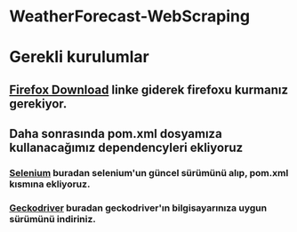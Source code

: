 # WeatherForecast-WebScraping
# Gerekli kurulumlar
## [Firefox Download](https://www.mozilla.org/tr/firefox/new/) linke giderek firefoxu kurmanız gerekiyor.

## Daha sonrasında pom.xml dosyamıza kullanacağımız dependencyleri ekliyoruz
### [Selenium](https://mvnrepository.com/artifact/org.seleniumhq.selenium/selenium-java) buradan selenium'un güncel sürümünü alıp, pom.xml kısmına ekliyoruz.
### [Geckodriver](https://github.com/mozilla/geckodriver/releases) buradan geckodriver'ın bilgisayarınıza uygun sürümünü indiriniz.
